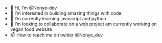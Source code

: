- 👋 Hi, I’m @Nonye-dev
- 👀 I’m interested in building amazing things with code
- 🌱 I’m currently learning javascript and python
- 💞️ I’m looking to collaborate on a web project am currently working on vegan food website
- 📫 How to reach me on twitter @Nonye_dev

  
